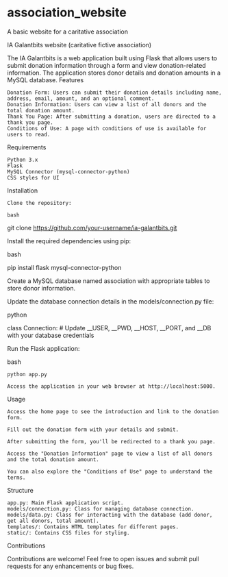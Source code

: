 # association_website
A basic website for a caritative association

IA Galantbits website (caritative fictive association)

The IA Galantbits is a web application built using Flask that allows users to submit donation information through a form and view donation-related information. The application stores donor details and donation amounts in a MySQL database.
Features

    Donation Form: Users can submit their donation details including name, address, email, amount, and an optional comment.
    Donation Information: Users can view a list of all donors and the total donation amount.
    Thank You Page: After submitting a donation, users are directed to a thank you page.
    Conditions of Use: A page with conditions of use is available for users to read.

Requirements

    Python 3.x
    Flask
    MySQL Connector (mysql-connector-python)
    CSS styles for UI

Installation

    Clone the repository:

    bash

git clone https://github.com/your-username/ia-galantbits.git

Install the required dependencies using pip:

bash

pip install flask mysql-connector-python

Create a MySQL database named association with appropriate tables to store donor information.

Update the database connection details in the models/connection.py file:

python

class Connection:
    # Update __USER, __PWD, __HOST, __PORT, and __DB with your database credentials

Run the Flask application:

bash

    python app.py

    Access the application in your web browser at http://localhost:5000.

Usage

    Access the home page to see the introduction and link to the donation form.

    Fill out the donation form with your details and submit.

    After submitting the form, you'll be redirected to a thank you page.

    Access the "Donation Information" page to view a list of all donors and the total donation amount.

    You can also explore the "Conditions of Use" page to understand the terms.

Structure

    app.py: Main Flask application script.
    models/connection.py: Class for managing database connection.
    models/data.py: Class for interacting with the database (add donor, get all donors, total amount).
    templates/: Contains HTML templates for different pages.
    static/: Contains CSS files for styling.

Contributions

Contributions are welcome! Feel free to open issues and submit pull requests for any enhancements or bug fixes.
